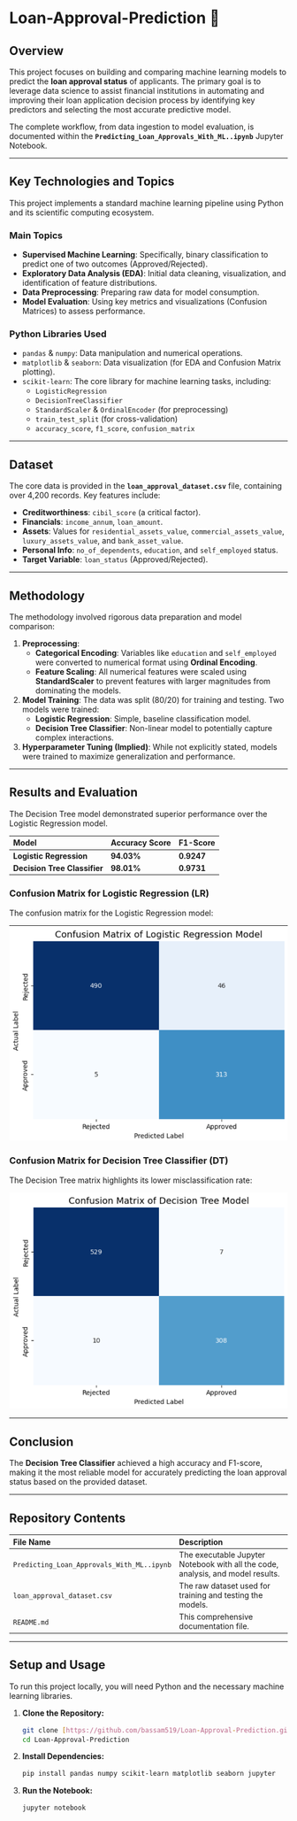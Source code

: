 # Loan-Approval-Prediction 🏦

## Overview
This project focuses on building and comparing machine learning models to predict the **loan approval status** of applicants. The primary goal is to leverage data science to assist financial institutions in automating and improving their loan application decision process by identifying key predictors and selecting the most accurate predictive model.

The complete workflow, from data ingestion to model evaluation, is documented within the **`Predicting_Loan_Approvals_With_ML..ipynb`** Jupyter Notebook.

---

## Key Technologies and Topics
This project implements a standard machine learning pipeline using Python and its scientific computing ecosystem.

### Main Topics
* **Supervised Machine Learning**: Specifically, binary classification to predict one of two outcomes (Approved/Rejected).
* **Exploratory Data Analysis (EDA)**: Initial data cleaning, visualization, and identification of feature distributions.
* **Data Preprocessing**: Preparing raw data for model consumption.
* **Model Evaluation**: Using key metrics and visualizations (Confusion Matrices) to assess performance.

### Python Libraries Used
* `pandas` & `numpy`: Data manipulation and numerical operations.
* `matplotlib` & `seaborn`: Data visualization (for EDA and Confusion Matrix plotting).
* `scikit-learn`: The core library for machine learning tasks, including:
    * `LogisticRegression`
    * `DecisionTreeClassifier`
    * `StandardScaler` & `OrdinalEncoder` (for preprocessing)
    * `train_test_split` (for cross-validation)
    * `accuracy_score`, `f1_score`, `confusion_matrix`

---

## Dataset
The core data is provided in the **`loan_approval_dataset.csv`** file, containing over 4,200 records. Key features include:
* **Creditworthiness**: `cibil_score` (a critical factor).
* **Financials**: `income_annum`, `loan_amount`.
* **Assets**: Values for `residential_assets_value`, `commercial_assets_value`, `luxury_assets_value`, and `bank_asset_value`.
* **Personal Info**: `no_of_dependents`, `education`, and `self_employed` status.
* **Target Variable**: `loan_status` (Approved/Rejected).

---

## Methodology
The methodology involved rigorous data preparation and model comparison:

1.  **Preprocessing**:
    * **Categorical Encoding**: Variables like `education` and `self_employed` were converted to numerical format using **Ordinal Encoding**.
    * **Feature Scaling**: All numerical features were scaled using **StandardScaler** to prevent features with larger magnitudes from dominating the models.
2.  **Model Training**: The data was split (80/20) for training and testing. Two models were trained:
    * **Logistic Regression**: Simple, baseline classification model.
    * **Decision Tree Classifier**: Non-linear model to potentially capture complex interactions.
3.  **Hyperparameter Tuning (Implied)**: While not explicitly stated, models were trained to maximize generalization and performance.

---

## Results and Evaluation
The Decision Tree model demonstrated superior performance over the Logistic Regression model.

| Model | Accuracy Score | F1-Score |
| :--- | :--- | :--- |
| **Logistic Regression** | **94.03%** | **0.9247** |
| **Decision Tree Classifier** | **98.01%** | **0.9731** |

### Confusion Matrix for Logistic Regression (LR)
The confusion matrix for the Logistic Regression model:

![Logistic Regression Confusion Matrix](https://github.com/bassam519/Loan-Approval-Prediction/blob/main/lr%20cm.png?raw=true)

### Confusion Matrix for Decision Tree Classifier (DT)
The Decision Tree matrix highlights its lower misclassification rate:

![Decision Tree Confusion Matrix](https://github.com/bassam519/Loan-Approval-Prediction/blob/main/Dt%20cm.png?raw=true)

---

## Conclusion
The **Decision Tree Classifier** achieved a high accuracy and F1-score, making it the most reliable model for accurately predicting the loan approval status based on the provided dataset.

---

## Repository Contents
| File Name | Description |
| :--- | :--- |
| `Predicting_Loan_Approvals_With_ML..ipynb` | The executable Jupyter Notebook with all the code, analysis, and model results. |
| `loan_approval_dataset.csv` | The raw dataset used for training and testing the models. |
| `README.md` | This comprehensive documentation file. |

---

## Setup and Usage
To run this project locally, you will need Python and the necessary machine learning libraries.

1.  **Clone the Repository:**
    ```bash
    git clone [https://github.com/bassam519/Loan-Approval-Prediction.git](https://github.com/bassam519/Loan-Approval-Prediction.git)
    cd Loan-Approval-Prediction
    ```
2.  **Install Dependencies:**
    ```bash
    pip install pandas numpy scikit-learn matplotlib seaborn jupyter
    ```
3.  **Run the Notebook:**
    ```bash
    jupyter notebook
    ```
